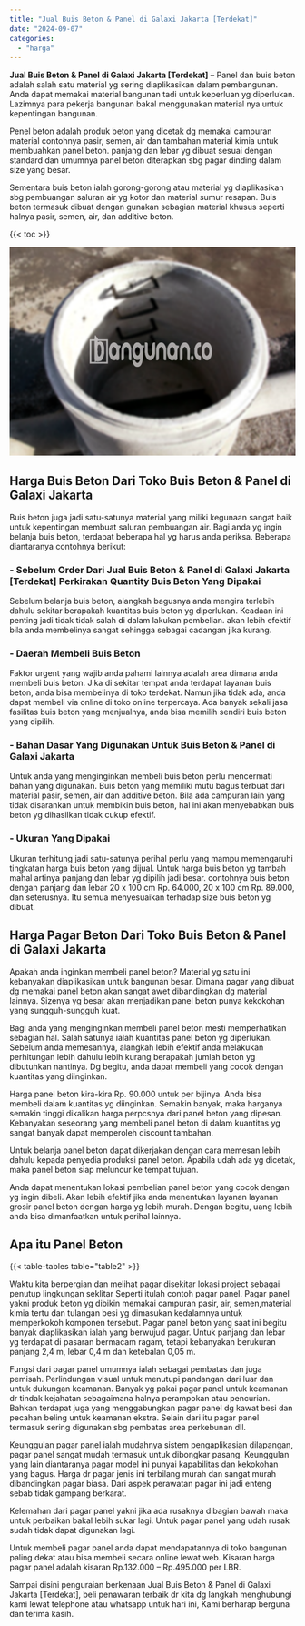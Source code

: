 ```yaml
---
title: "Jual Buis Beton & Panel di Galaxi Jakarta [Terdekat]"
date: "2024-09-07"
categories: 
  - "harga"
---
```


**Jual Buis Beton & Panel di Galaxi Jakarta \[Terdekat\]** – Panel dan buis beton adalah salah satu material yg sering diaplikasikan dalam pembangunan. Anda dapat memakai material bangunan tadi untuk keperluan yg diperlukan. Lazimnya para pekerja bangunan bakal menggunakan material nya untuk kepentingan bangunan.

Penel beton adalah produk beton yang dicetak dg memakai campuran material contohnya pasir, semen, air dan tambahan material kimia untuk membuahkan panel beton. panjang dan lebar yg dibuat sesuai dengan standard dan umumnya panel beton diterapkan sbg pagar dinding dalam size yang besar.

Sementara buis beton ialah gorong-gorong atau material yg diaplikasikan sbg pembuangan saluran air yg kotor dan material sumur resapan. Buis beton termasuk dibuat dengan gunakan sebagian material khusus seperti halnya pasir, semen, air, dan additive beton.

{{< toc >}}

![Jual Buis Beton & Panel di Galaxi Jakarta [Terdekat]](/images/jual-panel-buis-beton-murah-17.png)

## Harga Buis Beton Dari Toko Buis Beton & Panel di Galaxi Jakarta

Buis beton juga jadi satu-satunya material yang miliki kegunaan sangat baik untuk kepentingan membuat saluran pembuangan air. Bagi anda yg ingin belanja buis beton, terdapat beberapa hal yg harus anda periksa. Beberapa diantaranya contohnya berikut:

### \- Sebelum Order Dari Jual Buis Beton & Panel di Galaxi Jakarta \[Terdekat\] Perkirakan Quantity Buis Beton Yang Dipakai

Sebelum belanja buis beton, alangkah bagusnya anda mengira terlebih dahulu sekitar berapakah kuantitas buis beton yg diperlukan. Keadaan ini penting jadi tidak tidak salah di dalam lakukan pembelian. akan lebih efektif bila anda membelinya sangat sehingga sebagai cadangan jika kurang.

### \- Daerah Membeli Buis Beton

Faktor urgent yang wajib anda pahami lainnya adalah area dimana anda membeli buis beton. Jika di sekitar tempat anda terdapat layanan buis beton, anda bisa membelinya di toko terdekat. Namun jika tidak ada, anda dapat membeli via online di toko online terpercaya. Ada banyak sekali jasa fasilitas buis beton yang menjualnya, anda bisa memilih sendiri buis beton yang dipilih.

### \- Bahan Dasar Yang Digunakan Untuk Buis Beton & Panel di Galaxi Jakarta

Untuk anda yang menginginkan membeli buis beton perlu mencermati bahan yang digunakan. Buis beton yang memiliki mutu bagus terbuat dari material pasir, semen, air dan additive beton. Bila ada campuran lain yang tidak disarankan untuk membikin buis beton, hal ini akan menyebabkan buis beton yg dihasilkan tidak cukup efektif.

### \- Ukuran Yang Dipakai

Ukuran terhitung jadi satu-satunya perihal perlu yang mampu memengaruhi tingkatan harga buis beton yang dijual. Untuk harga buis beton yg tambah mahal artinya panjang dan lebar yg dipilih jadi besar. contohnya buis beton dengan panjang dan lebar 20 x 100 cm Rp. 64.000, 20 x 100 cm Rp. 89.000, dan seterusnya. Itu semua menyesuaikan terhadap size buis beton yg dibuat.

## Harga Pagar Beton Dari Toko Buis Beton & Panel di Galaxi Jakarta

Apakah anda inginkan membeli panel beton? Material yg satu ini kebanyakan diaplikasikan untuk bangunan besar. Dimana pagar yang dibuat dg memakai panel beton akan sangat awet dibandingkan dg material lainnya. Sizenya yg besar akan menjadikan panel beton punya kekokohan yang sungguh-sungguh kuat.

Bagi anda yang menginginkan membeli panel beton mesti memperhatikan sebagian hal. Salah satunya ialah kuantitas panel beton yg diperlukan. Sebelum anda memesannya, alangkah lebih efektif anda melakukan perhitungan lebih dahulu lebih kurang berapakah jumlah beton yg dibutuhkan nantinya. Dg begitu, anda dapat membeli yang cocok dengan kuantitas yang diinginkan.

Harga panel beton kira-kira Rp. 90.000 untuk per bijinya. Anda bisa membeli dalam kuantitas yg diinginkan. Semakin banyak, maka harganya semakin tinggi dikalikan harga perpcsnya dari panel beton yang dipesan. Kebanyakan seseorang yang membeli panel beton di dalam kuantitas yg sangat banyak dapat memperoleh discount tambahan.

Untuk belanja panel beton dapat dikerjakan dengan cara memesan lebih dahulu kepada penyedia produksi panel beton. Apabila udah ada yg dicetak, maka panel beton siap meluncur ke tempat tujuan.

Anda dapat menentukan lokasi pembelian panel beton yang cocok dengan yg ingin dibeli. Akan lebih efektif jika anda menentukan layanan layanan grosir panel beton dengan harga yg lebih murah. Dengan begitu, uang lebih anda bisa dimanfaatkan untuk perihal lainnya.

## Apa itu Panel Beton

{{< table-tables table="table2" >}}

Waktu kita berpergian dan melihat pagar disekitar lokasi project sebagai penutup lingkungan seklitar Seperti itulah contoh pagar panel. Pagar panel yakni produk beton yg dibikin memakai campuran pasir, air, semen,material kimia tertu dan tulangan besi yg dimasukan kedalamnya untuk memperkokoh komponen tersebut. Pagar panel beton yang saat ini begitu banyak diaplikasikan ialah yang berwujud pagar. Untuk panjang dan lebar yg terdapat di pasaran bermacam ragam, tetapi kebanyakan berukuran panjang 2,4 m, lebar 0,4 m dan ketebalan 0,05 m.

Fungsi dari pagar panel umumnya ialah sebagai pembatas dan juga pemisah. Perlindungan visual untuk menutupi pandangan dari luar dan untuk dukungan keamanan. Banyak yg pakai pagar panel untuk keamanan dr tindak kejahatan sebagaimana halnya perampokan atau pencurian. Bahkan terdapat juga yang menggabungkan pagar panel dg kawat besi dan pecahan beling untuk keamanan ekstra. Selain dari itu pagar panel termasuk sering digunakan sbg pembatas area perkebunan dll.

Keunggulan pagar panel ialah mudahnya sistem pengaplikasian dilapangan, pagar panel sangat mudah termasuk untuk dibongkar pasang. Keunggulan yang lain diantaranya pagar model ini punyai kapabilitas dan kekokohan yang bagus. Harga dr pagar jenis ini terbilang murah dan sangat murah dibandingkan pagar biasa. Dari aspek perawatan pagar ini jadi enteng sebab tidak gampang berkarat.

Kelemahan dari pagar panel yakni jika ada rusaknya dibagian bawah maka untuk perbaikan bakal lebih sukar lagi. Untuk pagar panel yang udah rusak sudah tidak dapat digunakan lagi.

Untuk membeli pagar panel anda dapat mendapatannya di toko bangunan paling dekat atau bisa membeli secara online lewat web. Kisaran harga pagar panel adalah kisaran Rp.132.000 – Rp.495.000 per LBR.

Sampai disini penguraian berkenaan Jual Buis Beton & Panel di Galaxi Jakarta \[Terdekat\], beli penawaran terbaik dr kita dg langkah menghubungi kami lewat telephone atau whatsapp untuk hari ini, Kami berharap berguna dan terima kasih.

